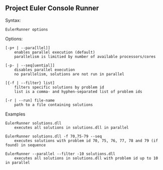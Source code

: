 ﻿Project Euler Console Runner
----------------------------

Syntax:

    EulerRunner options
    
Options:

    [-p+ | --para[llel]]
        enables parallel execution (default)
        parallelism is limitied by number of available processors/cores

    [-p- | --seq[uential]]
        disables parallel execution
        no parallelism, solutions are not run in parallel

    [{-f | --filter} list]
        filters specific solutions by problem id
        list is a comma- and hyphen-separated list of problem ids

    [-r | --run] file-name
        path to a file containing solutions

Examples

    EulerRunner solutions.dll
        executes all solutions in solutions.dll in parallel

    EulerRunner solutions.dll -f 70,75-79 --seq
        executes solutions with problem id 70, 75, 76, 77, 78 and 79 (if found) in sequence

    EulerRunner --parallel --filter -10 solutions.dll
        executes all solutions in solutions.dll with problem id up to 10 in parallel
